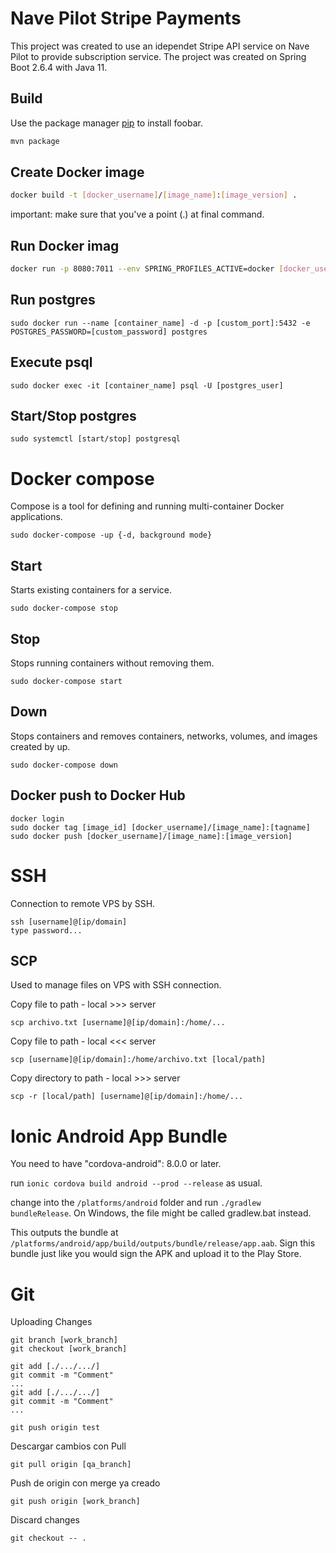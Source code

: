 # Nave Pilot Stripe Payments

This project was created to use an idependet Stripe API service on Nave Pilot to provide subscription service.
The project was created on Spring Boot 2.6.4 with Java 11.
## Build

Use the package manager [pip](https://pip.pypa.io/en/stable/) to install foobar.

```bash
mvn package
```

## Create Docker image

```bash
docker build -t [docker_username]/[image_name]:[image_version] .
```
important: make sure that you've a point (.) at final command.

## Run Docker imag

```bash
docker run -p 8080:7011 --env SPRING_PROFILES_ACTIVE=docker [docker_username]/[image_name]:[image_version]
```

## Run postgres
```
sudo docker run --name [container_name] -d -p [custom_port]:5432 -e POSTGRES_PASSWORD=[custom_password] postgres
```

## Execute psql
```
sudo docker exec -it [container_name] psql -U [postgres_user]
```

## Start/Stop postgres
```
sudo systemctl [start/stop] postgresql
```

# Docker compose
Compose is a tool for defining and running multi-container Docker applications.
```
sudo docker-compose -up {-d, background mode}
```

## Start
Starts existing containers for a service.
```
sudo docker-compose stop
```

## Stop
Stops running containers without removing them.
```
sudo docker-compose start
```

## Down
Stops containers and removes containers, networks, volumes, and images created by up.
```
sudo docker-compose down
```

## Docker push to Docker Hub
```
docker login
sudo docker tag [image_id] [docker_username]/[image_name]:[tagname]
sudo docker push [docker_username]/[image_name]:[image_version]
```

# SSH
Connection to remote VPS by SSH.
```
ssh [username]@[ip/domain]
type password...
```

## SCP
Used to manage files on VPS with SSH connection.

Copy file to path - local >>> server
```
scp archivo.txt [username]@[ip/domain]:/home/...
```

Copy file to path - local <<< server
```
scp [username]@[ip/domain]:/home/archivo.txt [local/path] 
```

Copy directory to path - local >>> server
```
scp -r [local/path] [username]@[ip/domain]:/home/...
```

# Ionic Android App Bundle

You need to have "cordova-android": 8.0.0 or later.

run `ionic cordova build android --prod --release` as usual.

change into the `/platforms/android` folder and run `./gradlew bundleRelease`. On Windows, the file might be called gradlew.bat instead.

This outputs the bundle at `/platforms/android/app/build/outputs/bundle/release/app.aab`. Sign this bundle just like you would sign the APK and upload it to the Play Store.

# Git

Uploading Changes
```
git branch [work_branch]
git checkout [work_branch]

git add [./.../.../]
git commit -m "Comment"
...
git add [./.../.../]
git commit -m "Comment"
...

git push origin test
```

Descargar cambios con Pull
```
git pull origin [qa_branch]
```

Push de origin con merge ya creado
```
git push origin [work_branch]
```

Discard changes
```
git checkout -- .
```
